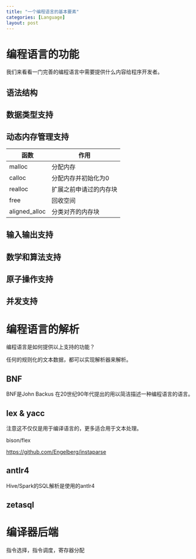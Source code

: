 ```yaml
---
title: "一个编程语言的基本要素"
categories: [Language]
layout: post
---
```


# 编程语言的功能

我们来看看一门完善的编程语言中需要提供什么内容给程序开发者。

## 语法结构

## 数据类型支持

## 动态内存管理支持

函数 | 作用
----|----
malloc | 分配内存
calloc | 分配内存并初始化为0
realloc | 扩展之前申请过的内存块
free | 回收空间
aligned_alloc | 分类对齐的内存块

## 输入输出支持

## 数学和算法支持

## 原子操作支持

## 并发支持





# 编程语言的解析

编程语言是如何提供以上支持的功能？

任何的规则化的文本数据，都可以实现解析器来解析。

## BNF

BNF是John Backus 在20世纪90年代提出的用以简洁描述一种编程语言的语言。

## lex & yacc

注意这不仅仅是用于编译语言的，更多适合用于文本处理。

bison/flex


https://github.com/Engelberg/instaparse

## antlr4

Hive/Spark的SQL解析是使用的antlr4


## zetasql

# 编译器后端

指令选择，指令调度，寄存器分配